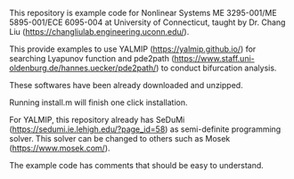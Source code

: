This repository is example code for 
Nonlinear Systems ME 3295-001/ME 5895-001/ECE 6095-004
at University of Connecticut, taught by Dr. Chang Liu (https://changliulab.engineering.uconn.edu/).

This provide examples to use YALMIP (https://yalmip.github.io/) for searching Lyapunov function and pde2path (https://www.staff.uni-oldenburg.de/hannes.uecker/pde2path/) to conduct bifurcation analysis.

These softwares have been already downloaded and unzipped. 

Running install.m will finish one click installation.

For YALMIP, this repository already has SeDuMi (https://sedumi.ie.lehigh.edu/?page_id=58) as semi-definite programming solver.
This solver can be changed to others such as Mosek (https://www.mosek.com/). 

The example code has comments that should be easy to understand.